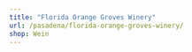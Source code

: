 ```yaml
---
title: "Florida Orange Groves Winery"
url: /pasadena/florida-orange-groves-winery/
shop: Wein
---
```

